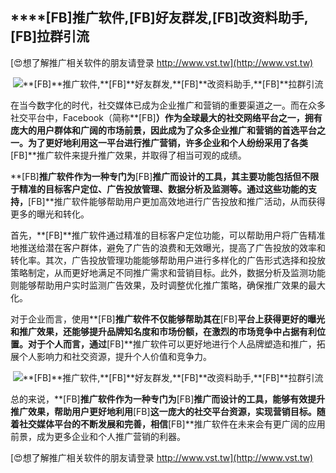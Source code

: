 ## ****[FB]**推广软件,**[FB]**好友群发,**[FB]**改资料助手,**[FB]**拉群引流**

[😍想了解推广相关软件的朋友请登录 http://www.vst.tw](http://www.vst.tw)

 <center><img src="https://vst.tw/MP4/tuiguang/png/8.png" alt="**[FB]**推广软件,**[FB]**好友群发,**[FB]**改资料助手,**[FB]**拉群引流"></center>

在当今数字化的时代，社交媒体已成为企业推广和营销的重要渠道之一。而在众多社交平台中，Facebook（简称**[FB]**）作为全球最大的社交网络平台之一，拥有庞大的用户群体和广阔的市场前景，因此成为了众多企业推广和营销的首选平台之一。为了更好地利用这一平台进行推广营销，许多企业和个人纷纷采用了各类**[FB]**推广软件来提升推广效果，并取得了相当可观的成绩。

**[FB]**推广软件作为一种专门为**[FB]**推广而设计的工具，其主要功能包括但不限于精准的目标客户定位、广告投放管理、数据分析及监测等。通过这些功能的支持，**[FB]**推广软件能够帮助用户更加高效地进行广告投放和推广活动，从而获得更多的曝光和转化。

首先，**[FB]**推广软件通过精准的目标客户定位功能，可以帮助用户将广告精准地推送给潜在客户群体，避免了广告的浪费和无效曝光，提高了广告投放的效率和转化率。其次，广告投放管理功能能够帮助用户进行多样化的广告形式选择和投放策略制定，从而更好地满足不同推广需求和营销目标。此外，数据分析及监测功能则能够帮助用户实时监测广告效果，及时调整优化推广策略，确保推广效果的最大化。

对于企业而言，使用**[FB]**推广软件不仅能够帮助其在**[FB]**平台上获得更好的曝光和推广效果，还能够提升品牌知名度和市场份额，在激烈的市场竞争中占据有利位置。对于个人而言，通过**[FB]**推广软件可以更好地进行个人品牌塑造和推广，拓展个人影响力和社交资源，提升个人价值和竞争力。

 <center><img src="https://vst.tw/MP4/tuiguang/png/3.png" alt="**[FB]**推广软件,**[FB]**好友群发,**[FB]**改资料助手,**[FB]**拉群引流"></center>

总的来说，**[FB]**推广软件作为一种专门为**[FB]**推广而设计的工具，能够有效提升推广效果，帮助用户更好地利用**[FB]**这一庞大的社交平台资源，实现营销目标。随着社交媒体平台的不断发展和完善，相信**[FB]**推广软件在未来会有更广阔的应用前景，成为更多企业和个人推广营销的利器。

[😍想了解推广相关软件的朋友请登录 http://www.vst.tw](http://www.vst.tw)



